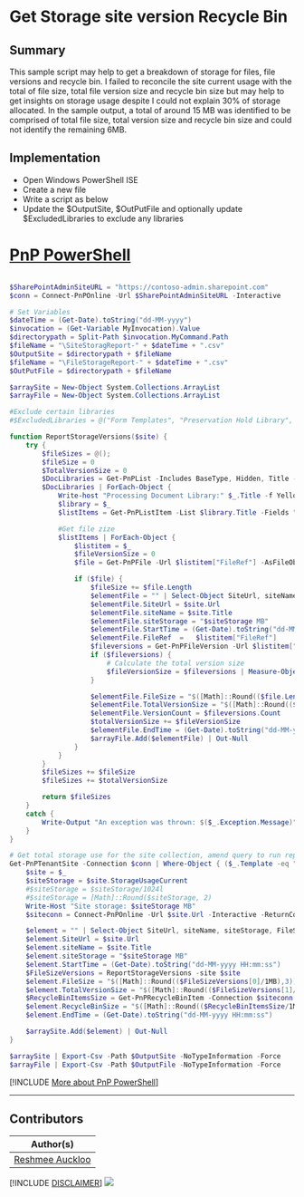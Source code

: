 

# Get Storage site version Recycle Bin

## Summary

This sample script may help to get a breakdown of storage for files, file versions and recycle bin. I failed to reconcile the site current usage with the total of file size, total file version size and recycle bin size but may help to get insights on storage usage despite I could not explain 30% of storage allocated. In the sample output, a total of around 15 MB was identified to be comprised of total file size, total version size and recycle bin size and could not identify the remaining 6MB.

## Implementation

- Open Windows PowerShell ISE
- Create a new file
- Write a script as below
- Update the $OutputSite, $OutPutFile and optionally update $ExcludedLibraries to exclude any libraries

# [PnP PowerShell](#tab/pnpps)

```powershell

$SharePointAdminSiteURL = "https://contoso-admin.sharepoint.com"
$conn = Connect-PnPOnline -Url $SharePointAdminSiteURL -Interactive

# Set Variables
$dateTime = (Get-Date).toString("dd-MM-yyyy")
$invocation = (Get-Variable MyInvocation).Value
$directorypath = Split-Path $invocation.MyCommand.Path
$fileName = "\SiteStoragReport-" + $dateTime + ".csv"
$OutputSite = $directorypath + $fileName
$fileName = "\FileStorageReport-" + $dateTime + ".csv"
$OutPutFile = $directorypath + $fileName

$arraySite = New-Object System.Collections.ArrayList
$arrayFile = New-Object System.Collections.ArrayList

#Exclude certain libraries
#$ExcludedLibraries = @("Form Templates", "Preservation Hold Library", "Site Assets", "Site Pages", "Images", "Pages", "Settings", "Videos", "Site Collection Documents", "Site Collection Images", "Style Library", "AppPages", "Apps for SharePoint", "Apps for Office")

function ReportStorageVersions($site) {
    try {
        $fileSizes = @(); 
        $fileSize = 0 
        $TotalVersionSize = 0
        $DocLibraries = Get-PnPList -Includes BaseType, Hidden, Title -Connection $siteconn | Where-Object { $_.BaseType -eq "DocumentLibrary" -and $_.Hidden -eq $False -and $_.Title -notin $ExcludedLibraries }
        $DocLibraries | ForEach-Object {
            Write-host "Processing Document Library:" $_.Title -f Yellow
            $library = $_
            $listItems = Get-PnPListItem -List $library.Title -Fields "ID" -PageSize 1000 -Connection $siteconn

            #Get file zize
            $listItems | ForEach-Object {
                $listitem = $_
                $fileVersionSize = 0
                $file = Get-PnPFile -Url $listitem["FileRef"] -AsFileObject -ErrorAction SilentlyContinue -Connection $siteconn 

                if ($file) {
                    $fileSize += $file.Length          
                    $elementFile = "" | Select-Object SiteUrl, siteName, siteStorage, FileRef,FileSize,TotalVersionSize,VersionCount,StartTime, EndTime
                    $elementFile.SiteUrl = $site.Url
                    $elementFile.siteName = $site.Title
                    $elementFile.siteStorage = "$siteStorage MB"
                    $elementFile.StartTime = (Get-Date).toString("dd-MM-yyyy HH:mm:ss")
                    $elementFile.FileRef  =   $listitem["FileRef"]
                    $fileversions = Get-PnPFileVersion -Url $listitem["FileRef"] -Connection $siteconn
                    if ($fileversions) {
                        # Calculate the total version size
                        $fileVersionSize = $fileversions | Measure-Object -Property Size -Sum | Select-Object -ExpandProperty Sum                                                   
                    }

                    $elementFile.FileSize = "$([Math]::Round(($file.Length/1MB),3)) MB" 
                    $elementFile.TotalVersionSize = "$([Math]::Round(($fileVersionSize/1MB),3)) MB"
                    $elementFile.VersionCount = $fileversions.Count
                    $totalVersionSize += $fileVersionSize
                    $elementFile.EndTime = (Get-Date).toString("dd-MM-yyyy HH:mm:ss")
                    $arrayFile.Add($elementFile) | Out-Null 
                }        
            }
        }
        $fileSizes += $fileSize
        $fileSizes += $totalVersionSize   

        return $fileSizes
    }
    catch {
        Write-Output "An exception was thrown: $($_.Exception.Message)" -ForegroundColor Red
    } 
}

# Get total storage use for the site collection, amend query to run reports against site collection(s), e.g. filter by $_.StorageUsageCurrent -gt 10000
Get-PnPTenantSite -Connection $conn | Where-Object { ($_.Template -eq "GROUP#0" -or $_.Template -eq "SITEPAGEPUBLISHING#0") -and $_.Title -eq "Company 311"} | ForEach-Object {
    $site = $_
    $siteStorage = $site.StorageUsageCurrent
    #$siteStorage = $siteStorage/1024l
    #$siteStorage = [Math]::Round($siteStorage, 2)
    Write-Host "Site storage: $siteStorage MB"
    $siteconn = Connect-PnPOnline -Url $site.Url -Interactive -ReturnConnection

    $element = "" | Select-Object SiteUrl, siteName, siteStorage, FileSize, StartTime,TotalVersionSize, RecycleBinSize,EndTime
    $element.SiteUrl = $site.Url
    $element.siteName = $site.Title
    $element.siteStorage = "$siteStorage MB"
    $element.StartTime = (Get-Date).toString("dd-MM-yyyy HH:mm:ss")
    $FileSizeVersions = ReportStorageVersions -site $site
    $element.FileSize = "$([Math]::Round(($FileSizeVersions[0]/1MB),3)) MB" 
    $element.TotalVersionSize = "$([Math]::Round(($FileSizeVersions[1]/1MB),3)) MB"
    $RecycleBinItemsSize = Get-PnPRecycleBinItem -Connection $siteconn | Measure-Object -Property Size -Sum | Select-Object -ExpandProperty Sum
    $element.RecycleBinSize = "$([Math]::Round(($RecycleBinItemsSize/1MB),3)) MB"
    $element.EndTime = (Get-Date).toString("dd-MM-yyyy HH:mm:ss")

    $arraySite.Add($element) | Out-Null 
}  

$arraySite | Export-Csv -Path $OutputSite -NoTypeInformation -Force 
$arrayFile | Export-Csv -Path $OutputFile -NoTypeInformation -Force

```

[!INCLUDE [More about PnP PowerShell](../../docfx/includes/MORE-PNPPS.md)]

***

## Contributors

| Author(s) |
|-----------|
| [Reshmee Auckloo](https://github.com/reshmee011)|

[!INCLUDE [DISCLAIMER](../../docfx/includes/DISCLAIMER.md)]
<img src="https://m365-visitor-stats.azurewebsites.net/script-samples/scripts/spo-get-storage-site-versionsrecyclebin" aria-hidden="true" />
